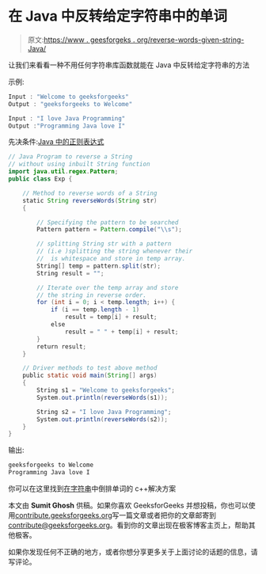 # 在 Java 中反转给定字符串中的单词

> 原文:[https://www . geesforgeks . org/reverse-words-given-string-Java/](https://www.geeksforgeeks.org/reverse-words-given-string-java/)

让我们来看看一种不用任何字符串库函数就能在 Java 中反转给定字符串的方法

示例:

```java
Input : "Welcome to geeksforgeeks"
Output : "geeksforgeeks to Welcome"

Input : "I love Java Programming"
Output :"Programming Java love I"

```

先决条件:[Java 中的正则表达式](https://www.geeksforgeeks.org/regular-expressions-in-java/)

```java
// Java Program to reverse a String
// without using inbuilt String function
import java.util.regex.Pattern;
public class Exp {

    // Method to reverse words of a String
    static String reverseWords(String str)
    {

        // Specifying the pattern to be searched
        Pattern pattern = Pattern.compile("\\s");

        // splitting String str with a pattern
        // (i.e )splitting the string whenever their
        //  is whitespace and store in temp array.
        String[] temp = pattern.split(str);
        String result = "";

        // Iterate over the temp array and store
        // the string in reverse order.
        for (int i = 0; i < temp.length; i++) {
            if (i == temp.length - 1)
                result = temp[i] + result;
            else
                result = " " + temp[i] + result;
        }
        return result;
    }

    // Driver methods to test above method
    public static void main(String[] args)
    {
        String s1 = "Welcome to geeksforgeeks";
        System.out.println(reverseWords(s1));

        String s2 = "I love Java Programming";
        System.out.println(reverseWords(s2));
    }
}
```

输出:

```java
geeksforgeeks to Welcome
Programming Java love I

```

你可以在这里找到[在字符串](https://www.geeksforgeeks.org/reverse-words-in-a-given-string/)中倒排单词的 c++解决方案

本文由 **Sumit Ghosh** 供稿。如果你喜欢 GeeksforGeeks 并想投稿，你也可以使用[contribute.geeksforgeeks.org](http://www.contribute.geeksforgeeks.org)写一篇文章或者把你的文章邮寄到 contribute@geeksforgeeks.org。看到你的文章出现在极客博客主页上，帮助其他极客。

如果你发现任何不正确的地方，或者你想分享更多关于上面讨论的话题的信息，请写评论。